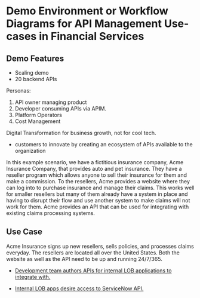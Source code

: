 # Demo Environment or Workflow Diagrams for API Management Use-cases in Financial Services 

## Demo Features
- Scaling demo 
- 20 backend APIs


Personas:
1. API owner managing product
2. Developer consuming APIs via APIM.
3. Platform Operators
4. Cost Management


Digital Transformation for business growth, not for cool tech. 
- customers to innovate by creating an ecosystem of APIs available to the organization

In this example scenario, we have a fictitious insurance company, Acme Insurance Company, that provides auto and pet insurance. They have a reseller program which allows anyone to sell their insurance for them and make a commission. To the resellers, Acme provides a website where they can log into to purchase insurance and manage their claims. This works well for smaller resellers but many of them already have a system in place and having to disrupt their flow and use another system to make claims will not work for them. Acme provides an API that can be used for integrating with existing claims processing systems.

## Use Case
Acme Insurance signs up new resellers, sells policies, and  processes claims everyday. The resellers are located all over the United States. Both the website as well as the API need to be up and running 24/7/365. 


- [Development team authors APIs for internal LOB applications to integrate with.](https://github.com/aarsan/apim/tree/master/onprem-legacy-api)

- [Internal LOB apps desire access to ServiceNow API.](https://github.com/aarsan/apim/tree/master/expose-saas-api)

